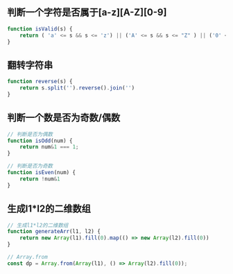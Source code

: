 ## 判断一个字符是否属于[a-z][A-Z][0-9]

```javascript
function isValid(s) {
    return ( 'a' <= s && s <= 'z') || ('A' <= s && s <= "Z" ) || ('0' <= s && s <= '9')
}
```

## 翻转字符串

```javascript
function reverse(s) {
    return s.split('').reverse().join('')
}
```

## 判断一个数是否为奇数/偶数

```javascript
// 判断是否为偶数
function isOdd(num) {
	return num&1 === 1;
}

// 判断是否为奇数
function isEven(num) {
	return !num&1 
}
```

## 生成l1*l2的二维数组

```javascript
// 生成l1*l2的二维数组
function generateArr(l1, l2) {
	return new Array(l1).fill(0).map(() => new Array(l2).fill(0))
}

// Array.from
const dp = Array.from(Array(l1), () => Array(l2).fill(0));
```

